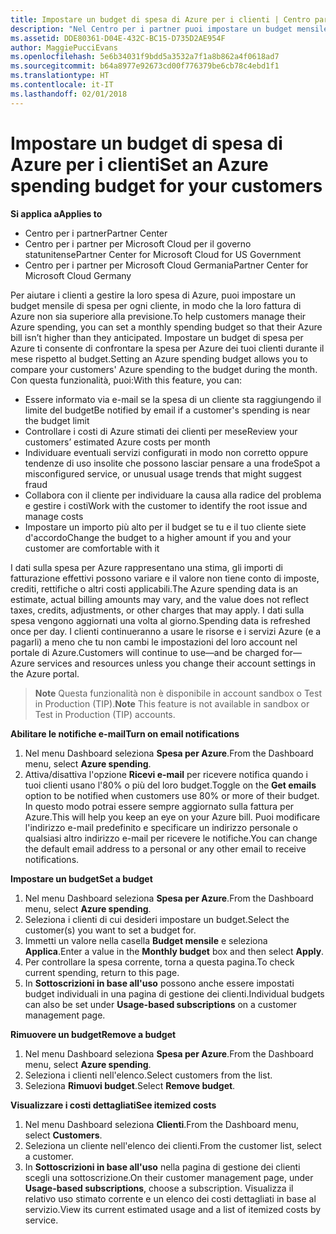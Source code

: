 ```yaml
---
title: Impostare un budget di spesa di Azure per i clienti | Centro partner
description: "Nel Centro per i partner puoi impostare un budget mensile per ogni cliente, così le fatture di Azure non saranno una sorpresa alla fine del mese."
ms.assetid: DDE80361-D04E-432C-BC15-D735D2AE954F
author: MaggiePucciEvans
ms.openlocfilehash: 5e6b34031f9bdd5a3532a7f1a8b862a4f0618ad7
ms.sourcegitcommit: b64a8977e92673cd00f776379be6cb78c4ebd1f1
ms.translationtype: HT
ms.contentlocale: it-IT
ms.lasthandoff: 02/01/2018
---
```

# <a name="set-an-azure-spending-budget-for-your-customers"></a><span data-ttu-id="c1c6d-103">Impostare un budget di spesa di Azure per i clienti</span><span class="sxs-lookup"><span data-stu-id="c1c6d-103">Set an Azure spending budget for your customers</span></span>

**<span data-ttu-id="c1c6d-104">Si applica a</span><span class="sxs-lookup"><span data-stu-id="c1c6d-104">Applies to</span></span>**

-  <span data-ttu-id="c1c6d-105">Centro per i partner</span><span class="sxs-lookup"><span data-stu-id="c1c6d-105">Partner Center</span></span>
-  <span data-ttu-id="c1c6d-106">Centro per i partner per Microsoft Cloud per il governo statunitense</span><span class="sxs-lookup"><span data-stu-id="c1c6d-106">Partner Center for Microsoft Cloud for US Government</span></span>
-  <span data-ttu-id="c1c6d-107">Centro per i partner per Microsoft Cloud Germania</span><span class="sxs-lookup"><span data-stu-id="c1c6d-107">Partner Center for Microsoft Cloud Germany</span></span>

<span data-ttu-id="c1c6d-108">Per aiutare i clienti a gestire la loro spesa di Azure, puoi impostare un budget mensile di spesa per ogni cliente, in modo che la loro fattura di Azure non sia superiore alla previsione.</span><span class="sxs-lookup"><span data-stu-id="c1c6d-108">To help customers manage their Azure spending, you can set a monthly spending budget so that their Azure bill isn’t higher than they anticipated.</span></span> <span data-ttu-id="c1c6d-109">Impostare un budget di spesa per Azure ti consente di confrontare la spesa per Azure dei tuoi clienti durante il mese rispetto al budget.</span><span class="sxs-lookup"><span data-stu-id="c1c6d-109">Setting an Azure spending budget allows you to compare your customers' Azure spending to the budget during the month.</span></span> <span data-ttu-id="c1c6d-110">Con questa funzionalità, puoi:</span><span class="sxs-lookup"><span data-stu-id="c1c6d-110">With this feature, you can:</span></span> 

-   <span data-ttu-id="c1c6d-111">Essere informato via e-mail se la spesa di un cliente sta raggiungendo il limite del budget</span><span class="sxs-lookup"><span data-stu-id="c1c6d-111">Be notified by email if a customer's spending is near the budget limit</span></span>
-   <span data-ttu-id="c1c6d-112">Controllare i costi di Azure stimati dei clienti per mese</span><span class="sxs-lookup"><span data-stu-id="c1c6d-112">Review your customers’ estimated Azure costs per month</span></span>
-   <span data-ttu-id="c1c6d-113">Individuare eventuali servizi configurati in modo non corretto oppure tendenze di uso insolite che possono lasciar pensare a una frode</span><span class="sxs-lookup"><span data-stu-id="c1c6d-113">Spot a misconfigured service, or unusual usage trends that might suggest fraud</span></span>
-   <span data-ttu-id="c1c6d-114">Collabora con il cliente per individuare la causa alla radice del problema e gestire i costi</span><span class="sxs-lookup"><span data-stu-id="c1c6d-114">Work with the customer to identify the root issue and manage costs</span></span>
-   <span data-ttu-id="c1c6d-115">Impostare un importo più alto per il budget se tu e il tuo cliente siete d'accordo</span><span class="sxs-lookup"><span data-stu-id="c1c6d-115">Change the budget to a higher amount if you and your customer are comfortable with it</span></span>

<span data-ttu-id="c1c6d-116">I dati sulla spesa per Azure rappresentano una stima, gli importi di fatturazione effettivi possono variare e il valore non tiene conto di imposte, crediti, rettifiche o altri costi applicabili.</span><span class="sxs-lookup"><span data-stu-id="c1c6d-116">The Azure spending data is an estimate, actual billing amounts may vary, and the value does not reflect taxes, credits, adjustments, or other charges that may apply.</span></span> <span data-ttu-id="c1c6d-117">I dati sulla spesa vengono aggiornati una volta al giorno.</span><span class="sxs-lookup"><span data-stu-id="c1c6d-117">Spending data is refreshed once per day.</span></span> <span data-ttu-id="c1c6d-118">I clienti continueranno a usare le risorse e i servizi Azure (e a pagarli) a meno che tu non cambi le impostazioni del loro account nel portale di Azure.</span><span class="sxs-lookup"><span data-stu-id="c1c6d-118">Customers will continue to use—and be charged for—Azure services and resources unless you change their account settings in the Azure portal.</span></span> 

><span data-ttu-id="c1c6d-119">**Note**   Questa funzionalità non è disponibile in account sandbox o Test in Production (TIP).</span><span class="sxs-lookup"><span data-stu-id="c1c6d-119">**Note**   This feature is not available in sandbox or Test in Production (TIP) accounts.</span></span>

**<span data-ttu-id="c1c6d-120">Abilitare le notifiche e-mail</span><span class="sxs-lookup"><span data-stu-id="c1c6d-120">Turn on email notifications</span></span>**
1.  <span data-ttu-id="c1c6d-121">Nel menu Dashboard seleziona **Spesa per Azure**.</span><span class="sxs-lookup"><span data-stu-id="c1c6d-121">From the Dashboard menu, select **Azure spending**.</span></span>
2.  <span data-ttu-id="c1c6d-122">Attiva/disattiva l'opzione **Ricevi e-mail** per ricevere notifica quando i tuoi clienti usano l'80% o più del loro budget.</span><span class="sxs-lookup"><span data-stu-id="c1c6d-122">Toggle on the **Get emails** option to be notified when customers use 80% or more of their budget.</span></span> <span data-ttu-id="c1c6d-123">In questo modo potrai essere sempre aggiornato sulla fattura per Azure.</span><span class="sxs-lookup"><span data-stu-id="c1c6d-123">This will help you keep an eye on your Azure bill.</span></span> <span data-ttu-id="c1c6d-124">Puoi modificare l'indirizzo e-mail predefinito e specificare un indirizzo personale o qualsiasi altro indirizzo e-mail per ricevere le notifiche.</span><span class="sxs-lookup"><span data-stu-id="c1c6d-124">You can change the default email address to a personal or any other email to receive notifications.</span></span>

**<span data-ttu-id="c1c6d-125">Impostare un budget</span><span class="sxs-lookup"><span data-stu-id="c1c6d-125">Set a budget</span></span>**
1.  <span data-ttu-id="c1c6d-126">Nel menu Dashboard seleziona **Spesa per Azure**.</span><span class="sxs-lookup"><span data-stu-id="c1c6d-126">From the Dashboard menu, select **Azure spending**.</span></span>
2.  <span data-ttu-id="c1c6d-127">Seleziona i clienti di cui desideri impostare un budget.</span><span class="sxs-lookup"><span data-stu-id="c1c6d-127">Select the customer(s) you want to set a budget for.</span></span> 
3. <span data-ttu-id="c1c6d-128">Immetti un valore nella casella **Budget mensile** e seleziona **Applica**.</span><span class="sxs-lookup"><span data-stu-id="c1c6d-128">Enter a value in the **Monthly budget** box and then select **Apply**.</span></span>
4.  <span data-ttu-id="c1c6d-129">Per controllare la spesa corrente, torna a questa pagina.</span><span class="sxs-lookup"><span data-stu-id="c1c6d-129">To check current spending, return to this page.</span></span>
5.  <span data-ttu-id="c1c6d-130">In **Sottoscrizioni in base all'uso** possono anche essere impostati budget individuali in una pagina di gestione dei clienti.</span><span class="sxs-lookup"><span data-stu-id="c1c6d-130">Individual budgets can also be set under **Usage-based subscriptions** on a customer management page.</span></span>

**<span data-ttu-id="c1c6d-131">Rimuovere un budget</span><span class="sxs-lookup"><span data-stu-id="c1c6d-131">Remove a budget</span></span>**
1.  <span data-ttu-id="c1c6d-132">Nel menu Dashboard seleziona **Spesa per Azure**.</span><span class="sxs-lookup"><span data-stu-id="c1c6d-132">From the Dashboard menu, select **Azure spending**.</span></span>
2.  <span data-ttu-id="c1c6d-133">Seleziona i clienti nell'elenco.</span><span class="sxs-lookup"><span data-stu-id="c1c6d-133">Select customers from the list.</span></span>
3.  <span data-ttu-id="c1c6d-134">Seleziona **Rimuovi budget**.</span><span class="sxs-lookup"><span data-stu-id="c1c6d-134">Select **Remove budget**.</span></span>

**<span data-ttu-id="c1c6d-135">Visualizzare i costi dettagliati</span><span class="sxs-lookup"><span data-stu-id="c1c6d-135">See itemized costs</span></span>**
1.  <span data-ttu-id="c1c6d-136">Nel menu Dashboard seleziona **Clienti**.</span><span class="sxs-lookup"><span data-stu-id="c1c6d-136">From the Dashboard menu, select **Customers**.</span></span>
2.  <span data-ttu-id="c1c6d-137">Seleziona un cliente nell'elenco dei clienti.</span><span class="sxs-lookup"><span data-stu-id="c1c6d-137">From the customer list, select a customer.</span></span>
3.  <span data-ttu-id="c1c6d-138">In **Sottoscrizioni in base all'uso** nella pagina di gestione dei clienti scegli una sottoscrizione.</span><span class="sxs-lookup"><span data-stu-id="c1c6d-138">On their customer management page, under **Usage-based subscriptions**, choose a subscription.</span></span> <span data-ttu-id="c1c6d-139">Visualizza il relativo uso stimato corrente e un elenco dei costi dettagliati in base al servizio.</span><span class="sxs-lookup"><span data-stu-id="c1c6d-139">View its current estimated usage and a list of itemized costs by service.</span></span>


 

 



